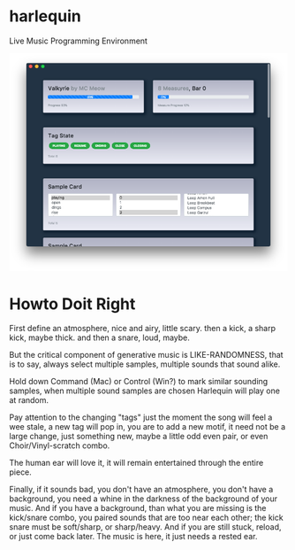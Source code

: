 # harlequin
Live Music Programming Environment

![](screenshot.png)

# Howto Doit Right

First define an atmosphere, nice and airy, little scary.
then a kick, a sharp kick, maybe thick.
and then a snare, loud, maybe.

But the critical component of generative music is LIKE-RANDOMNESS,
that is to say, always select multiple samples, multiple sounds that sound alike.

Hold down Command (Mac) or Control (Win?) to mark similar sounding samples,
when multiple sound samples are chosen Harlequin will play one at random.

Pay attention to the changing "tags" just the moment the song will feel a wee stale,
a new tag will pop in, you are to add a new motif, it need not be a large change,
just something new, maybe a little odd even pair, or even Choir/Vinyl-scratch combo.

The human ear will love it, it will remain entertained through the entire piece.

Finally, if it sounds bad, you don't have an atmosphere, you don't have a background,
you need a whine in the darkness of the background of your music. And if you have a background,
than what you are missing is the kick/snare combo, you paired sounds that are too near each other;
the kick snare must be soft/sharp, or sharp/heavy. And if you are still stuck,
reload, or just come back later. The music is here, it just needs a rested ear.
